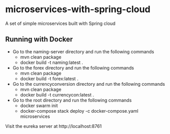 # microservices-with-spring-cloud
A set of simple microservices built with Spring cloud

## Running with Docker

- Go to the naming-server directory and run the following commands
	- mvn clean package
	- docker build -t naming:latest .
- Go to the forex directory and run the following commands
	- mvn clean package
	- docker build -t forex:latest .
- Go to the currencyconversion directory and run the following commands
	- mvn clean package
	- docker build -t currencycon:latest .
- Go to the root directory and run the following commands
	- docker swarm init
	- docker-compose stack deploy -c docker-compose.yaml microservices

Visit the eureka server at http://localhost:8761
